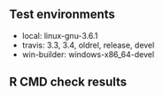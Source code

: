 ## Test environments

* local: linux-gnu-3.6.1
* travis: 3.3, 3.4, oldrel, release, devel
* win-builder: windows-x86_64-devel

## R CMD check results

